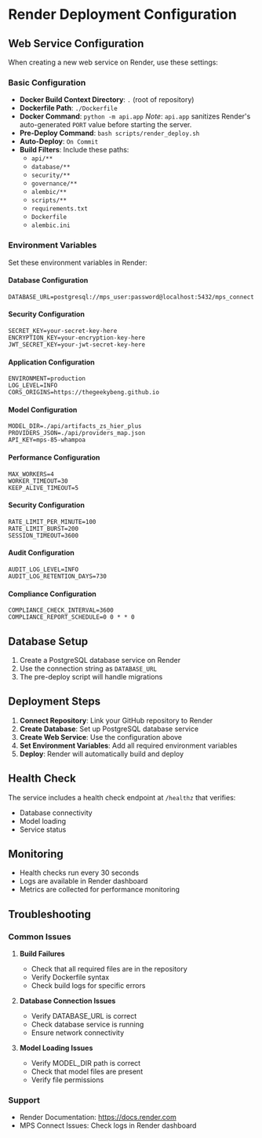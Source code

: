 # Render Deployment Configuration

## Web Service Configuration

When creating a new web service on Render, use these settings:

### Basic Configuration

- **Docker Build Context Directory**: `.` (root of repository)
- **Dockerfile Path**: `./Dockerfile`
- **Docker Command**: `python -m api.app`
  *Note*: `api.app` sanitizes Render's auto-generated `PORT` value before starting the server.
- **Pre-Deploy Command**: `bash scripts/render_deploy.sh`
- **Auto-Deploy**: `On Commit`
- **Build Filters**: Include these paths:
  - `api/**`
  - `database/**`
  - `security/**`
  - `governance/**`
  - `alembic/**`
  - `scripts/**`
  - `requirements.txt`
  - `Dockerfile`
  - `alembic.ini`

### Environment Variables

Set these environment variables in Render:

#### Database Configuration

```
DATABASE_URL=postgresql://mps_user:password@localhost:5432/mps_connect
```

#### Security Configuration

```
SECRET_KEY=your-secret-key-here
ENCRYPTION_KEY=your-encryption-key-here
JWT_SECRET_KEY=your-jwt-secret-key-here
```

#### Application Configuration

```
ENVIRONMENT=production
LOG_LEVEL=INFO
CORS_ORIGINS=https://thegeekybeng.github.io
```

#### Model Configuration

```
MODEL_DIR=./api/artifacts_zs_hier_plus
PROVIDERS_JSON=./api/providers_map.json
API_KEY=mps-85-whampoa
```

#### Performance Configuration

```
MAX_WORKERS=4
WORKER_TIMEOUT=30
KEEP_ALIVE_TIMEOUT=5
```

#### Security Configuration

```
RATE_LIMIT_PER_MINUTE=100
RATE_LIMIT_BURST=200
SESSION_TIMEOUT=3600
```

#### Audit Configuration

```
AUDIT_LOG_LEVEL=INFO
AUDIT_LOG_RETENTION_DAYS=730
```

#### Compliance Configuration

```
COMPLIANCE_CHECK_INTERVAL=3600
COMPLIANCE_REPORT_SCHEDULE=0 0 * * 0
```

## Database Setup

1. Create a PostgreSQL database service on Render
2. Use the connection string as `DATABASE_URL`
3. The pre-deploy script will handle migrations

## Deployment Steps

1. **Connect Repository**: Link your GitHub repository to Render
2. **Create Database**: Set up PostgreSQL database service
3. **Create Web Service**: Use the configuration above
4. **Set Environment Variables**: Add all required environment variables
5. **Deploy**: Render will automatically build and deploy

## Health Check

The service includes a health check endpoint at `/healthz` that verifies:

- Database connectivity
- Model loading
- Service status

## Monitoring

- Health checks run every 30 seconds
- Logs are available in Render dashboard
- Metrics are collected for performance monitoring

## Troubleshooting

### Common Issues

1. **Build Failures**

   - Check that all required files are in the repository
   - Verify Dockerfile syntax
   - Check build logs for specific errors

2. **Database Connection Issues**

   - Verify DATABASE_URL is correct
   - Check database service is running
   - Ensure network connectivity

3. **Model Loading Issues**
   - Verify MODEL_DIR path is correct
   - Check that model files are present
   - Verify file permissions

### Support

- Render Documentation: https://docs.render.com
- MPS Connect Issues: Check logs in Render dashboard
